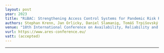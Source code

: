 ```yaml
---
layout: post
year: 2023
title: "RiBAC: Strengthening Access Control Systems for Pandemic Risk Reduction while Preserving Privacy"
authors: Stephan Krenn, Jan Orlicky, Daniel Slamanig, Tomáš Trpišovský
venue: "18th International Conference on Availability, Reliability and Security - ARES 2023"
vurl: https://www.ares-conference.eu/
vatt: (accepted)
---
```



---


